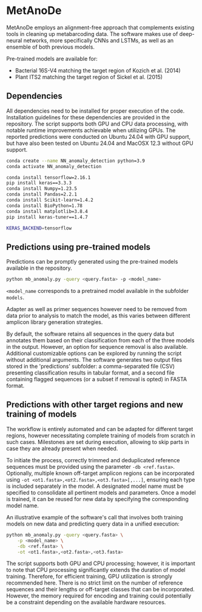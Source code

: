# MetAnoDe

MetAnoDe employs an alignment-free approach that complements existing tools in cleaning up metabarcoding data. The software makes use of deep-neural networks, more specifically CNNs and LSTMs, as well as an ensemble of both previous models.

Pre-trained models are available for: 
* Bacterial 16S-V4 matching the target region of Kozich et al. (2014)
* Plant ITS2 matching the target region of Sickel et al. (2015)

## Dependencies

All dependencies need to be installed for proper execution of the code. Installation guidelines for these dependencies are provided in the repository. The script supports both GPU and CPU data processing, with notable runtime improvements achievable when utilizing GPUs. The reported predictions were conducted on Ubuntu 24.04 with GPU support, but have also been tested on Ubuntu 24.04 and MacOSX 12.3 without GPU support.

```sh
conda create --name NN_anomaly_detection python=3.9
conda activate NN_anomaly_detection

conda install tensorflow=2.16.1
pip install keras==3.3.3
conda install Numpy=1.23.5
conda install Pandas=2.2.1
conda install Scikit-learn=1.4.2
conda install BioPython=1.78
conda install matplotlib=3.8.4
pip install keras-tuner==1.4.7

KERAS_BACKEND=tensorflow
```

## Predictions using pre-trained models 

Predictions can be promptly generated using the pre-trained models available in the repository. 

```sh
python mb_anomaly.py -query <query.fasta> -p <model_name>
```
```<model_name``` corresponds to a pretrained model available in the subfolder ```models```.

Adapter as well as primer sequences however need to be removed from data prior to analysis to match the model, as this varies between different amplicon library generation strategies. 

By default, the software retains all sequences in the query data but annotates them based on their classification from each of the three models in the output. However, an option for sequence removal is also available. Additional customizable options can be explored by running the script without additional arguments. The software generates two output files stored in the 'predictions' subfolder: a comma-separated file (CSV) presenting classification results in tabular format, and a second file containing flagged sequences (or a subset if removal is opted) in FASTA format.

## Predictions with other target regions and new training of models

The workflow is entirely automated and can be adapted for different target regions, however necessitating complete training of models from scratch in such cases. 
Milestones are set during execution, allowing to skip parts in case they are already present when needed.

To initiate the process, correctly trimmed and deduplicated reference sequences must be provided using the parameter ```-db <ref.fasta>```. Optionally, multiple known off-target amplicon regions can be incorporated using ```-ot <ot1.fasta>,<ot2.fasta>,<ot3.fasta>[,...]```, ensuring each type is included separately in the model. A designated model name must be specified to consolidate all pertinent models and parameters. Once a model is trained, it can be reused for new data by specifying the corresponding model name. 

An illustrative example of the software's call that involves both training models on new data and predicting query data in a unified execution:

```sh
python mb_anomaly.py -query <query.fasta> \
	-p <model_name> \
	-db <ref.fasta> \
	-ot <ot1.fasta>,<ot2.fasta>,<ot3.fasta>
```

The script supports both GPU and CPU processing; however, it is important to note that CPU processing significantly extends the duration of model training. Therefore, for efficient training, GPU utilization is strongly recommended here. There is no strict limit on the number of reference sequences and their lengths or off-target classes that can be incorporated. However, the memory required for encoding and training could potentially be a constraint depending on the available hardware resources.
